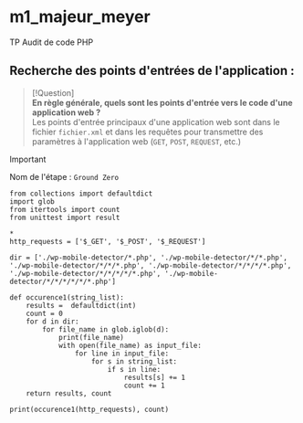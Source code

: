 # m1_majeur_meyer
TP Audit de code PHP

## Recherche des points d'entrées de l'application :
>[!Question]  
> **En règle générale, quels sont les points d'entrée vers le code d'une application web ?**  
Les points d'entrée principaux d'une application web sont dans le fichier `fichier.xml` et dans les requêtes pour transmettre des paramètres à l'application web (`GET`, `POST`, `REQUEST`, etc.)

> [!IMPORTANT]  
> Nom de l'étape : `Ground Zero`

```python3
from collections import defaultdict
import glob
from itertools import count
from unittest import result

* 
http_requests = ['$_GET', '$_POST', '$_REQUEST']

dir = ['./wp-mobile-detector/*.php', './wp-mobile-detector/*/*.php', './wp-mobile-detector/*/*/*.php', './wp-mobile-detector/*/*/*/*.php', './wp-mobile-detector/*/*/*/*/*.php', './wp-mobile-detector/*/*/*/*/*/*.php']

def occurence1(string_list):
    results =  defaultdict(int)
    count = 0
    for d in dir:
        for file_name in glob.iglob(d):
            print(file_name)
            with open(file_name) as input_file:
                for line in input_file:
                    for s in string_list:
                        if s in line:
                            results[s] += 1
                            count += 1
    return results, count

print(occurence1(http_requests), count)
```

